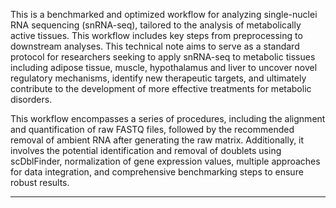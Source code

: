 This is a benchmarked and optimized workflow for analyzing single-nuclei RNA sequencing (snRNA-seq), tailored to the analysis of metabolically active tissues. This workflow includes key steps from preprocessing to downstream analyses. This technical note aims to serve as a standard protocol for researchers seeking to apply snRNA-seq to metabolic tissues including adipose tissue, muscle, hypothalamus and liver to uncover novel regulatory mechanisms, identify new therapeutic targets, and ultimately contribute to the development of more effective treatments for metabolic disorders.
   
This workflow encompasses a series of procedures, including the alignment and quantification of raw FASTQ files, followed by the recommended removal of ambient RNA after generating the raw matrix. Additionally, it involves the potential identification and removal of doublets using scDblFinder, normalization of gene expression values, multiple approaches for data integration, and comprehensive benchmarking steps to ensure robust results.

---
